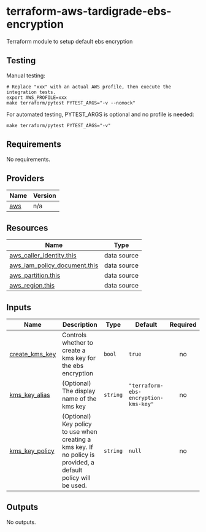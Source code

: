 # terraform-aws-tardigrade-ebs-encryption

Terraform module to setup default ebs encryption

## Testing

Manual testing:

```
# Replace "xxx" with an actual AWS profile, then execute the integration tests.
export AWS_PROFILE=xxx 
make terraform/pytest PYTEST_ARGS="-v --nomock"
```

For automated testing, PYTEST_ARGS is optional and no profile is needed:

```
make terraform/pytest PYTEST_ARGS="-v"
```

<!-- BEGIN TFDOCS -->
## Requirements

No requirements.

## Providers

| Name | Version |
|------|---------|
| <a name="provider_aws"></a> [aws](#provider\_aws) | n/a |

## Resources

| Name | Type |
|------|------|
| [aws_caller_identity.this](https://registry.terraform.io/providers/hashicorp/aws/latest/docs/data-sources/caller_identity) | data source |
| [aws_iam_policy_document.this](https://registry.terraform.io/providers/hashicorp/aws/latest/docs/data-sources/iam_policy_document) | data source |
| [aws_partition.this](https://registry.terraform.io/providers/hashicorp/aws/latest/docs/data-sources/partition) | data source |
| [aws_region.this](https://registry.terraform.io/providers/hashicorp/aws/latest/docs/data-sources/region) | data source |

## Inputs

| Name | Description | Type | Default | Required |
|------|-------------|------|---------|:--------:|
| <a name="input_create_kms_key"></a> [create\_kms\_key](#input\_create\_kms\_key) | Controls whether to create a kms key for the ebs encryption | `bool` | `true` | no |
| <a name="input_kms_key_alias"></a> [kms\_key\_alias](#input\_kms\_key\_alias) | (Optional) The display name of the kms key | `string` | `"terraform-ebs-encryption-kms-key"` | no |
| <a name="input_kms_key_policy"></a> [kms\_key\_policy](#input\_kms\_key\_policy) | (Optional) Key policy to use when creating a kms key. If no policy is provided, a default policy will be used. | `string` | `null` | no |

## Outputs

No outputs.

<!-- END TFDOCS -->
